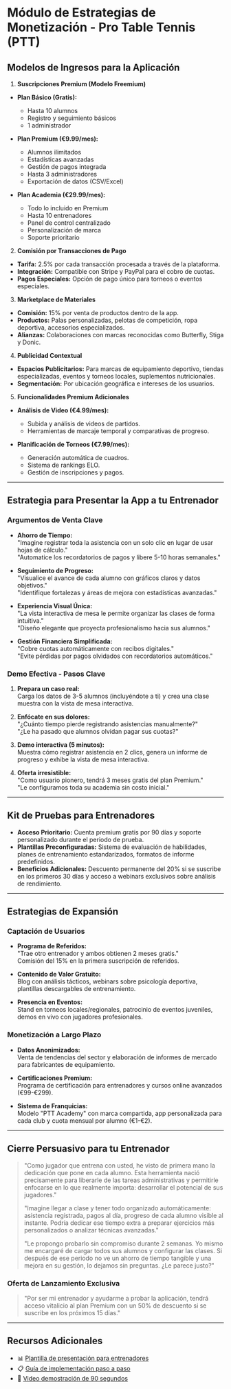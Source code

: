 # Módulo de Estrategias de Monetización - Pro Table Tennis (PTT)

## Modelos de Ingresos para la Aplicación

1. **Suscripciones Premium (Modelo Freemium)**

- **Plan Básico (Gratis):**

  - Hasta 10 alumnos
  - Registro y seguimiento básicos
  - 1 administrador

- **Plan Premium (€9.99/mes):**

  - Alumnos ilimitados
  - Estadísticas avanzadas
  - Gestión de pagos integrada
  - Hasta 3 administradores
  - Exportación de datos (CSV/Excel)

- **Plan Academia (€29.99/mes):**
  - Todo lo incluido en Premium
  - Hasta 10 entrenadores
  - Panel de control centralizado
  - Personalización de marca
  - Soporte prioritario

2. **Comisión por Transacciones de Pago**

- **Tarifa:** 2.5% por cada transacción procesada a través de la plataforma.
- **Integración:** Compatible con Stripe y PayPal para el cobro de cuotas.
- **Pagos Especiales:** Opción de pago único para torneos o eventos especiales.

3. **Marketplace de Materiales**

- **Comisión:** 15% por venta de productos dentro de la app.
- **Productos:** Palas personalizadas, pelotas de competición, ropa deportiva, accesorios especializados.
- **Alianzas:** Colaboraciones con marcas reconocidas como Butterfly, Stiga y Donic.

4. **Publicidad Contextual**

- **Espacios Publicitarios:** Para marcas de equipamiento deportivo, tiendas especializadas, eventos y torneos locales, suplementos nutricionales.
- **Segmentación:** Por ubicación geográfica e intereses de los usuarios.

5. **Funcionalidades Premium Adicionales**

- **Análisis de Video (€4.99/mes):**

  - Subida y análisis de videos de partidos.
  - Herramientas de marcaje temporal y comparativas de progreso.

- **Planificación de Torneos (€7.99/mes):**
  - Generación automática de cuadros.
  - Sistema de rankings ELO.
  - Gestión de inscripciones y pagos.

---

## Estrategia para Presentar la App a tu Entrenador

### Argumentos de Venta Clave

- **Ahorro de Tiempo:**  
  "Imagine registrar toda la asistencia con un solo clic en lugar de usar hojas de cálculo."  
  "Automatice los recordatorios de pagos y libere 5-10 horas semanales."

- **Seguimiento de Progreso:**  
  "Visualice el avance de cada alumno con gráficos claros y datos objetivos."  
  "Identifique fortalezas y áreas de mejora con estadísticas avanzadas."

- **Experiencia Visual Única:**  
  "La vista interactiva de mesa le permite organizar las clases de forma intuitiva."  
  "Diseño elegante que proyecta profesionalismo hacia sus alumnos."

- **Gestión Financiera Simplificada:**  
  "Cobre cuotas automáticamente con recibos digitales."  
  "Evite pérdidas por pagos olvidados con recordatorios automáticos."

### Demo Efectiva - Pasos Clave

1. **Prepara un caso real:**  
   Carga los datos de 3-5 alumnos (incluyéndote a ti) y crea una clase muestra con la vista de mesa interactiva.

2. **Enfócate en sus dolores:**  
   "¿Cuánto tiempo pierde registrando asistencias manualmente?"  
   "¿Le ha pasado que alumnos olvidan pagar sus cuotas?"

3. **Demo interactiva (5 minutos):**  
   Muestra cómo registrar asistencia en 2 clics, genera un informe de progreso y exhibe la vista de mesa interactiva.

4. **Oferta irresistible:**  
   "Como usuario pionero, tendrá 3 meses gratis del plan Premium."  
   "Le configuramos toda su academia sin costo inicial."

---

## Kit de Pruebas para Entrenadores

- **Acceso Prioritario:** Cuenta premium gratis por 90 días y soporte personalizado durante el periodo de prueba.
- **Plantillas Preconfiguradas:** Sistema de evaluación de habilidades, planes de entrenamiento estandarizados, formatos de informe predefinidos.
- **Beneficios Adicionales:** Descuento permanente del 20% si se suscribe en los primeros 30 días y acceso a webinars exclusivos sobre análisis de rendimiento.

---

## Estrategias de Expansión

### Captación de Usuarios

- **Programa de Referidos:**  
  "Trae otro entrenador y ambos obtienen 2 meses gratis."  
  Comisión del 15% en la primera suscripción de referidos.

- **Contenido de Valor Gratuito:**  
  Blog con análisis tácticos, webinars sobre psicología deportiva, plantillas descargables de entrenamiento.

- **Presencia en Eventos:**  
  Stand en torneos locales/regionales, patrocinio de eventos juveniles, demos en vivo con jugadores profesionales.

### Monetización a Largo Plazo

- **Datos Anonimizados:**  
  Venta de tendencias del sector y elaboración de informes de mercado para fabricantes de equipamiento.

- **Certificaciones Premium:**  
  Programa de certificación para entrenadores y cursos online avanzados (€99-€299).

- **Sistema de Franquicias:**  
  Modelo "PTT Academy" con marca compartida, app personalizada para cada club y cuota mensual por alumno (€1-€2).

---

## Cierre Persuasivo para tu Entrenador

> "Como jugador que entrena con usted, he visto de primera mano la dedicación que pone en cada alumno. Esta herramienta nació precisamente para liberarle de las tareas administrativas y permitirle enfocarse en lo que realmente importa: desarrollar el potencial de sus jugadores."
>
> "Imagine llegar a clase y tener todo organizado automáticamente: asistencia registrada, pagos al día, progreso de cada alumno visible al instante. Podría dedicar ese tiempo extra a preparar ejercicios más personalizados o analizar técnicas avanzadas."
>
> "Le propongo probarlo sin compromiso durante 2 semanas. Yo mismo me encargaré de cargar todos sus alumnos y configurar las clases. Si después de ese periodo no ve un ahorro de tiempo tangible y una mejora en su gestión, lo dejamos sin preguntas. ¿Le parece justo?"

### Oferta de Lanzamiento Exclusiva

> "Por ser mi entrenador y ayudarme a probar la aplicación, tendrá acceso vitalicio al plan Premium con un 50% de descuento si se suscribe en los próximos 15 días."

---

## Recursos Adicionales

- 📊 [Plantilla de presentación para entrenadores](https://docs.google.com/presentation/d/1abc123)
- 📋 [Guía de implementación paso a paso](https://drive.google.com/file/d/1xyz456)
- 🎥 [Video demostración de 90 segundos](https://youtu.be/samplePTT)
